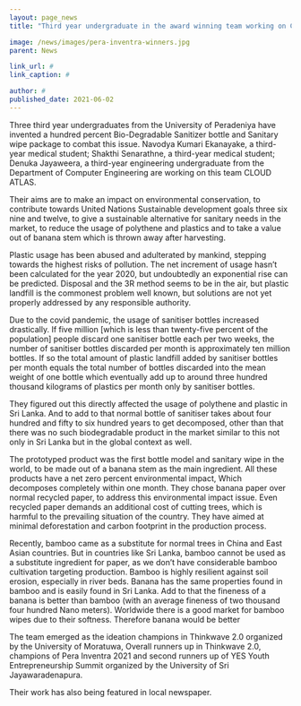 ```yaml
---
layout: page_news
title: "Third year undergraduate in the award winning team working on Cloud Atlas"

image: /news/images/pera-inventra-winners.jpg
parent: News

link_url: #
link_caption: #

author: #
published_date: 2021-06-02
---
```



Three third  year undergraduates from the University of Peradeniya have invented a hundred percent Bio-Degradable Sanitizer bottle and Sanitary wipe package to combat this issue. Navodya  Kumari Ekanayake, a third-year medical student; Shakthi Senarathne, a third-year medical student; Denuka Jayaweera, a third-year engineering undergraduate from the Department of Computer Engineering are working on this team CLOUD ATLAS.

Their aims are to make an impact on environmental conservation, to contribute towards United Nations Sustainable development goals three six nine and twelve, to give a sustainable alternative for sanitary needs in the market, to reduce the usage of polythene and plastics and to take a value out of banana stem which is thrown away after harvesting.

Plastic usage has been abused and adulterated by mankind, stepping towards the highest risks of pollution. The net increment of usage hasn’t been calculated for the year 2020, but undoubtedly an exponential rise can be predicted. Disposal and the 3R method seems to be in the air, but plastic landfill is the commonest problem well known, but solutions are not yet properly addressed by any responsible authority.

Due to the covid pandemic, the usage of sanitiser bottles increased drastically. If five million [which is less than twenty-five percent of the population] people discard one sanitiser bottle each per two weeks, the number of sanitiser bottles discarded per month is approximately ten million bottles. If so the total amount of plastic landfill added by sanitiser bottles per month equals the total number of bottles discarded into the mean weight of one bottle which eventually add up to around three hundred thousand kilograms of plastics per month only by sanitiser bottles.

They figured out this directly affected the usage of polythene and plastic in Sri Lanka. And to add to that normal bottle of sanitiser takes about four hundred and fifty to six hundred years to get decomposed, other than that there was no such biodegradable product in the market similar to this not only in Sri Lanka but in the global context as well.

The prototyped product was the first bottle model and sanitary wipe in the world, to be made out of a banana stem as the main ingredient. All these products have a net zero percent environmental impact, Which decomposes completely within one month. They chose banana paper over normal recycled paper, to address this environmental impact issue. Even recycled paper demands an additional cost of cutting trees, which is harmful to the prevailing situation of the country. They have aimed at minimal deforestation and carbon footprint in the production process.

Recently, bamboo came as a substitute for normal trees in China and East Asian countries. But in countries like Sri Lanka, bamboo cannot be used as a substitute ingredient for paper, as we don’t have considerable bamboo cultivation targeting production. Bamboo is highly resilient against soil erosion, especially in river beds. Banana has the same properties found in bamboo and is easily found in Sri Lanka. Add to that the fineness of a banana is better than bamboo (with an average fineness of two thousand four hundred Nano meters). Worldwide there is a good market for bamboo wipes due to their softness. Therefore banana would be better

The team emerged as the ideation champions in Thinkwave 2.0 organized by the University of Moratuwa, Overall runners up in Thinkwave 2.0, champions of Pera Inventra 2021 and second runners up of YES Youth Entrepreneurship Summit organized by the University of Sri Jayawaradenapura.

Their work has also being featured in local newspaper.

